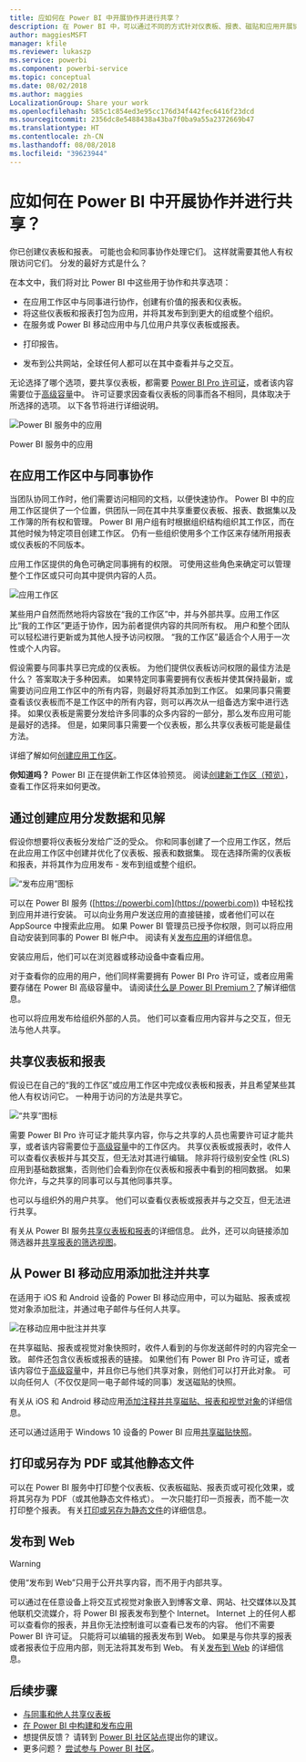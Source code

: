 ```yaml
---
title: 应如何在 Power BI 中开展协作并进行共享？
description: 在 Power BI 中，可以通过不同的方式针对仪表板、报表、磁贴和应用开展协作并进行共享。 每种方法都各有千秋。
author: maggiesMSFT
manager: kfile
ms.reviewer: lukaszp
ms.service: powerbi
ms.component: powerbi-service
ms.topic: conceptual
ms.date: 08/02/2018
ms.author: maggies
LocalizationGroup: Share your work
ms.openlocfilehash: 585c1c854ed3e95cc176d34f442fec6416f23dcd
ms.sourcegitcommit: 2356dc8e5488438a43ba7f0ba9a55a2372669b47
ms.translationtype: HT
ms.contentlocale: zh-CN
ms.lasthandoff: 08/08/2018
ms.locfileid: "39623944"
---
```

# <a name="how-should-i-collaborate-and-share-in-power-bi"></a>应如何在 Power BI 中开展协作并进行共享？

你已创建仪表板和报表。 可能也会和同事协作处理它们。 这样就需要其他人有权限访问它们。 分发的最好方式是什么？

在本文中，我们将对比 Power BI 中这些用于协作和共享选项： 

* 在应用工作区中与同事进行协作，创建有价值的报表和仪表板。
* 将这些仪表板和报表打包为应用，并将其发布到到更大的组或整个组织。
* 在服务或 Power BI 移动应用中与几位用户共享仪表板或报表。
- 打印报告。
* 发布到公共网站，全球任何人都可以在其中查看并与之交互。

无论选择了哪个选项，要共享仪表板，都需要 [Power BI Pro 许可证](service-free-vs-pro.md)，或者该内容需要位于[高级容量](service-premium.md)中。 许可证要求因查看仪表板的同事而各不相同，具体取决于所选择的选项。 以下各节将进行详细说明。 

![Power BI 服务中的应用](media/service-how-to-collaborate-distribute-dashboards-reports/power-bi-apps-home-blog.png)

Power BI 服务中的应用

## <a name="collaborate-with-coworkers-in-an-app-workspace"></a>在应用工作区中与同事协作

当团队协同工作时，他们需要访问相同的文档，以便快速协作。 Power BI 中的应用工作区提供了一个位置，供团队一同在其中共享重要仪表板、报表、数据集以及工作簿的所有权和管理。 Power BI 用户组有时根据组织结构组织其工作区，而在其他时候为特定项目创建工作区。 仍有一些组织使用多个工作区来存储所用报表或仪表板的不同版本。 

应用工作区提供的角色可确定同事拥有的权限。 可使用这些角色来确定可以管理整个工作区或只可向其中提供内容的人员。

![应用工作区](media/service-how-to-collaborate-distribute-dashboards-reports/power-bi-apps-workspaces.png)

某些用户自然而然地将内容放在“我的工作区”中，并与外部共享。应用工作区比“我的工作区”更适于协作，因为前者提供内容的共同所有权。 用户和整个团队可以轻松进行更新或为其他人授予访问权限。 “我的工作区”最适合个人用于一次性或个人内容。

假设需要与同事共享已完成的仪表板。 为他们提供仪表板访问权限的最佳方法是什么？ 答案取决于多种因素。 如果特定同事需要拥有仪表板并使其保持最新，或需要访问应用工作区中的所有内容，则最好将其添加到工作区。 如果同事只需要查看该仪表板而不是工作区中的所有内容，则可以再次从一组备选方案中进行选择。 如果仪表板是需要分发给许多同事的众多内容的一部分，那么发布应用可能是最好的选择。 但是，如果同事只需要一个仪表板，那么共享仪表板可能是最佳方法。 

详细了解如何[创建应用工作区](service-create-workspaces.md)。

**你知道吗？** Power BI 正在提供新工作区体验预览。 阅读[创建新工作区（预览）](service-create-the-new-workspaces.md)，查看工作区将来如何更改。 

## <a name="distribute-data-and-insights-by-creating-an-app"></a>通过创建应用分发数据和见解

假设你想要将仪表板分发给广泛的受众。 你和同事创建了一个应用工作区，然后在此应用工作区中创建并优化了仪表板、报表和数据集。 现在选择所需的仪表板和报表，并将其作为应用发布 - 发布到组或整个组织。 

![“发布应用”图标](media/service-how-to-collaborate-distribute-dashboards-reports/power-bi-app-publish-600.png)

可以在 Power BI 服务 ([https://powerbi.com](https://powerbi.com)) 中轻松找到应用并进行安装。 可以向业务用户发送应用的直接链接，或者他们可以在 AppSource 中搜索此应用。 如果 Power BI 管理员已授予你权限，则可以将应用自动安装到同事的 Power BI 帐户中。 阅读有关[发布应用](service-create-distribute-apps.md)的详细信息。 

安装应用后，他们可以在浏览器或移动设备中查看应用。

对于查看你的应用的用户，他们同样需要拥有 Power BI Pro 许可证，或者应用需要存储在 Power BI 高级容量中。 请阅读[什么是 Power BI Premium？](service-premium.md)了解详细信息。

也可以将应用发布给组织外部的人员。 他们可以查看应用内容并与之交互，但无法与他人共享。

## <a name="share-dashboards-and-reports"></a>共享仪表板和报表
假设已在自己的“我的工作区”或应用工作区中完成仪表板和报表，并且希望某些其他人有权访问它。 一种用于访问的方法是共享它。 

![“共享”图标](media/service-how-to-collaborate-distribute-dashboards-reports/power-bi-share-in-situ.png)

需要 Power BI Pro 许可证才能共享内容，你与之共享的人员也需要许可证才能共享，或者该内容需要位于[高级容量](service-premium.md)中的工作区内。 共享仪表板或报表时，收件人可以查看仪表板并与其交互，但无法对其进行编辑。 除非将行级别安全性 (RLS) 应用到基础数据集，否则他们会看到你在仪表板和报表中看到的相同数据。 如果你允许，与之共享的同事可以与其他同事共享。 

也可以与组织外的用户共享。 他们可以查看仪表板或报表并与之交互，但无法进行共享。 

有关从 Power BI 服务[共享仪表板和报表](service-share-dashboards.md)的详细信息。 此外，还可以向链接添加筛选器并[共享报表的筛选视图](service-share-reports.md)。

## <a name="annotate-and-share-from-the-power-bi-mobile-apps"></a>从 Power BI 移动应用添加批注并共享
在适用于 iOS 和 Android 设备的 Power BI 移动应用中，可以为磁贴、报表或视觉对象添加批注，并通过电子邮件与任何人共享。 

![在移动应用中批注并共享](media/service-how-to-collaborate-distribute-dashboards-reports/power-bi-iphone-annotate.png)

在共享磁贴、报表或视觉对象快照时，收件人看到的与你发送邮件时的内容完全一致。 邮件还包含仪表板或报表的链接。 如果他们有 Power BI Pro 许可证，或者该内容位于[高级容量](service-premium.md)中，并且你已与他们共享对象，则他们可以打开此对象。 可以向任何人（不仅仅是同一电子邮件域的同事）发送磁贴的快照。

有关从 iOS 和 Android 移动应用[添加注释并共享磁贴、报表和视觉对象](mobile-annotate-and-share-a-tile-from-the-mobile-apps.md)的详细信息。

还可以通过适用于 Windows 10 设备的 Power BI 应用[共享磁贴快照](mobile-windows-10-phone-app-get-started.md)。

## <a name="print-or-save-as-pdf-or-other-static-file"></a>打印或另存为 PDF 或其他静态文件
可以在 Power BI 服务中打印整个仪表板、仪表板磁贴、报表页或可视化效果，或将其另存为 PDF（或其他静态文件格式）。 一次只能打印一页报表，而不能一次打印整个报表。 有关[打印或另存为静态文件](service-print.md)的详细信息。

## <a name="publish-to-the-web"></a>发布到 Web

> [!WARNING]
> 使用“发布到 Web”只用于公开共享内容，而不用于内部共享。

可以通过在任意设备上将交互式视觉对象嵌入到博客文章、网站、社交媒体以及其他联机交流媒介，将 Power BI 报表发布到整个 Internet。 Internet 上的任何人都可以查看你的报表，并且你无法控制谁可以查看已发布的内容。 他们不需要 Power BI 许可证。 只能将可以编辑的报表发布到 Web。 如果是与你共享的报表或者报表位于应用内部，则无法将其发布到 Web。 有关[发布到 Web](service-publish-to-web.md) 的详细信息。

## <a name="next-steps"></a>后续步骤
* [与同事和他人共享仪表板](service-share-dashboards.md)
* [在 Power BI 中构建和发布应用](service-create-distribute-apps.md)
* 想提供反馈？ 请转到 [Power BI 社区站点](https://community.powerbi.com/)提出你的建议。
* 更多问题？ [尝试参与 Power BI 社区](http://community.powerbi.com/)。

